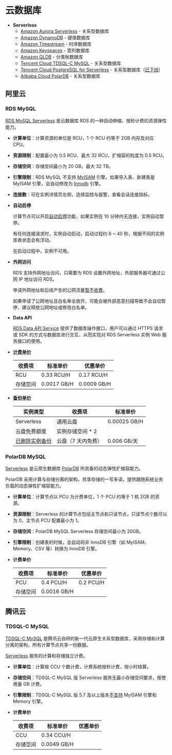# 云数据库

- **Serverless**
  - [Amazon Aurora Serverless](https://aws.amazon.com/cn/rds/aurora/serverless/) - 关系型数据库
  - [Amazon DynamoDB](https://aws.amazon.com/cn/dynamodb/) - 键值数据库
  - [Amazon Timestream](https://aws.amazon.com/cn/timestream/) - 时序数据库
  - [Amazon Keyspaces](https://aws.amazon.com/cn/keyspaces/) - 宽列数据库
  - [Amazon QLDB](https://aws.amazon.com/cn/qldb/) - 分类账数据库
  - [Tencent Cloud TDSQL-C MySQL](https://cloud.tencent.com/document/product/1003/50853) - 关系型数据库
  - [Tencent Cloud PostgreSQL for Serverless](https://cloud.tencent.com/document/product/409/42844) - 关系型数据库（[已下线](https://cloud.tencent.com/document/product/409/112517)）
  - [Alibaba Cloud PolarDB](https://www.aliyun.com/product/polardb) - 关系型数据库

## 阿里云

### RDS MySQL

[RDS MySQL Serverless](https://help.aliyun.com/zh/rds/apsaradb-rds-for-mysql/rds-mysql-serverless) 是云数据库 RDS 的一种自动伸缩、按秒计费的资源弹性能力。

- **计算单位**：计算资源的单位是 RCU，1 个 RCU 约等于 2GB 内存及对应 CPU。

- **资源限制**：配置最小为 0.5 RCU、最大 32 RCU，扩缩容的粒度为 0.5 RCU。

- **存储空间**：存储空间最小为 20 GB，最大 32 TB。

- **引擎限制**：RDS MySQL 不支持 [MyISAM](https://help.aliyun.com/zh/rds/apsaradb-rds-for-mysql/why-does-apsaradb-rds-for-mysql-not-support-the-myisam-storage-engine) 引擎。如果导入表、新建表是 MyISAM 引擎，会自动修改为 [Innodb](https://help.aliyun.com/zh/rds/apsaradb-rds-for-mysql/the-myisam-engine-is-disabled-for-apsaradb-rds-for-mysql-instances-by-default) 引擎。

- **连接数**：可在实例详情页左侧，选择监控与报警，查看会话连接指标。

- **自动启停**

  计算节点可以开启[自动启停](https://help.aliyun.com/zh/rds/apsaradb-rds-for-mysql/rds-mysql-serverless#d3f0d44127cfy)功能，如果实例在 10 分钟内无连接，实例自动暂停。

  有任何连接请求时，实例自动启动，启动过程约 6 ~ 40 秒，根据不同的实例库表状态会有浮动。

  在启动过程中，实例不可用。

- **外网访问**

  RDS 支持外网地址访问，只需要为 RDS 设置外网地址，外部服务器可通过公网 IP 地址访问 RDS。

  申请外网地址和后续产生的公网流量[暂不收费](https://help.aliyun.com/zh/rds/apsaradb-rds-for-mysql/how-to-access-alibaba-cloud-rds-from-external-servers)。
  
  如果申请了公网地址且白名单全放开，可能会被外部恶意扫描导致不会自动暂停，建议释放公网地址或修改白名单。
  
- **Data API**

  [RDS Data API Service](https://help.aliyun.com/zh/rds/apsaradb-rds-for-mysql/introduction-to-data-api-features) 提供了数据库操作接口，用户可以通过 HTTPS 请求或 SDK 的方式与数据库进行交互，从而实现对 RDS Serverless 实例 Web 服务接口的使用。

- [**计费单价**](https://help.aliyun.com/zh/rds/apsaradb-rds-for-mysql/rds-mysql-serverless#57d9ce6007dl4)

  | 收费项   | 标准单价    | 优惠单价    |
  | -------- | ----------- | ----------- |
  | RCU      | 0.33 RCU/H  | 0.17 RCU/H  |
  | 存储空间 | 0.0017 GB/H | 0.0009 GB/H |

- [**备份单价**](https://help.aliyun.com/zh/rds/apsaradb-rds-for-mysql/billable-items-and-pricing-for-the-backup-storage-of-an-apsaradb-rds-for-mysql-instance)

  | 实例类型                                                     | 收费项             | 标准单价     |
  | ------------------------------------------------------------ | ------------------ | ------------ |
  | Serverless                                                   | 通用云盘           | 0.00025 GB/H |
  | 云盘免费额度                                                 | 实例存储空间 * 2   |              |
  | [已删除实例备份](https://help.aliyun.com/zh/rds/apsaradb-rds-for-mysql/manage-the-backup-files-of-a-deleted-rds-instance) | 云盘（7 天内免费） | 0.006 GB/天  |

### PolarDB MySQL

[Serverless](https://help.aliyun.com/zh/polardb/polardb-for-mysql/user-guide/serverless/) 是云原生数据库 [PolarDB](https://help.aliyun.com/zh/polardb/polardb-for-mysql/) 所具备的动态弹性扩缩容能力。

PolarDB 采用计算与存储分离的架构，共享存储的一写多读，提供跟随系统业务负载的动态弹性扩缩容能力。

- **计算单位**：计算节点以 PCU 为计费单位，1 个 PCU 约等于 1 核 2GB 的资源。

- **资源限制**：Serverless 的计算节点包括主节点和只读节点，只读节点个数可以为 0，主节点 PCU 配置最小为 1。

- **存储空间**：PolarDB MySQL Serverless 存储空间最小为 20GB。

- **引擎限制**：创建表的时候，会自动将非 InnoDB 引擎（如 MyISAM、Memory、CSV 等）转换为 InnoDB 引擎。

- **计费单价**

  | 收费项   | 标准单价    | 优惠单价  |
  | -------- | ----------- | --------- |
  | PCU      | 0.4 PCU/H   | 0.2 PCU/H |
  | 存储空间 | 0.0016 GB/H |           |

## 腾讯云

### TDSQL-C MySQL

[TDSQL-C MySQL](https://cloud.tencent.com/document/product/1003/30488) 是腾讯云自研的新一代云原生关系型数据库，采用存储和计算分离的架构，所有计算节点共享一份数据。

[Serverless](https://cloud.tencent.com/document/product/1003/50853) 服务的计算和存储独立计费。

- **计算单位**：计算按 CCU 个数计费，计费系统按秒计费，按小时结算。

- **存储空间**：TDSQL-C MySQL 版 Serverless 服务无最小存储空间要求，按使用量 GB 计费。

- **引擎限制**：TDSQL-C MySQL 版 5.7 及以上版本[不支持](https://cloud.tencent.com/document/product/1003/102545#.E6.B3.A8.E6.84.8F.E4.BA.8B.E9.A1.B92) MyISAM 引擎和 Memory 引擎。

- **计费单价**

  | 收费项   | 标准单价    | 优惠单价 |
  | -------- | ----------- | -------- |
  | CCU      | 0.34 CCU/H  |          |
  | 存储空间 | 0.0049 GB/H |          |

